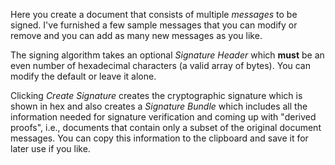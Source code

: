 Here you create a document that consists of multiple *messages* to
be signed. I've furnished a few sample messages that you can modify or
remove and you can add as many new messages as you like.

The signing algorithm takes an optional *Signature Header* which **must** be an 
even number of hexadecimal characters (a valid array of bytes). You can modify the default
or leave it alone.

Clicking *Create Signature* creates the cryptographic signature which is shown in hex and
also creates a *Signature Bundle* which includes all the information needed for signature
verification and coming up with "derived proofs", i.e., documents that contain only a subset
of the original document messages. You can copy this information to the clipboard
and save it for later use if you like.
